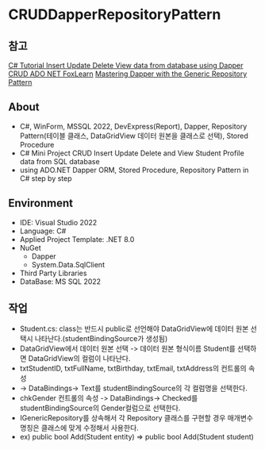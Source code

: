 ﻿# CRUDDapperRepositoryPattern

## 참고
[C# Tutorial Insert Update Delete View data from database using Dapper CRUD ADO NET FoxLearn](https://youtu.be/pn8wrK3FyGA?si=WnoAhCHZ5CCy_ggz)
[Mastering Dapper with the Generic Repository Pattern](https://medium.com/@ZuraizAhmedShehzad/mastering-the-dapper-orm-with-the-generic-repository-pattern-8049eb9de43b)

## About
* C#, WinForm, MSSQL 2022, DevExpress(Report), Dapper, Repository Pattern(테이블 클래스, DataGridView 데이터 원본을 클래스로 선택), Stored Procedure
* C# Mini Project CRUD Insert Update Delete and View Student Profile data from SQL database 
* using ADO.NET Dapper ORM, Stored Procedure, Repository Pattern in C# step by step

## Environment
* IDE: Visual Studio 2022
* Language: C#
* Applied Project Template: .NET 8.0
* NuGet  
    * Dapper
    * System.Data.SqlClient
* Third Party Libraries    
* DataBase: MS SQL 2022

## 작업
* Student.cs: class는 반드시 public로 선언해야 DataGridView에 데이터 원본 선택시 나타난다.(studentBindingSource가 생성됨)
* DataGridView에서 데이터 원본 선택 -> 데이터 원본 형식이름 Student를 선택하면 DataGridView의 컬럼이 나타난다.
* txtStudentID, txtFullName, txtBirthday, txtEmail, txtAddress의 컨트롤의 속성 
* -> DataBindings-> Text를 studentBindingSource의 각 컬럼명을 선택한다.
* chkGender 컨트롤의 속성 -> DataBindings-> Checked를 studentBindingSource의 Gender컬럼으로 선택한다.
* IGenericRepository<T>를 상속해서 각 Repository 클래스를 구현할 경우 매개변수명칭은 클래스에 맞게 수정해서 사용한다.
* ex) public bool Add(Student entity) => public bool Add(Student student)
